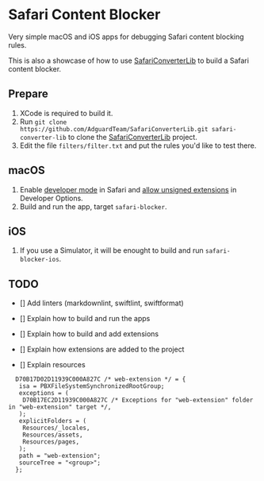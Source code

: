 # Safari Content Blocker

Very simple macOS and iOS apps for debugging Safari content blocking rules.

This is also a showcase of how to use [SafariConverterLib][converter] to build
a Safari content blocker.

[converter]: https://github.com/AdguardTeam/SafariConverterLib

## Prepare

1. XCode is required to build it.
1. Run `git clone https://github.com/AdguardTeam/SafariConverterLib.git safari-converter-lib` to clone the [SafariConverterLib][converter] project.
1. Edit the file `filters/filter.txt` and put the rules you'd like to test
   there.

## macOS

1. Enable [developer mode][safaridevelop] in Safari and
   [allow unsigned extensions][unsigned] in Developer Options.
1. Build and run the app, target `safari-blocker`.

[safaridevelop]: https://developer.apple.com/documentation/safari-developer-tools/enabling-developer-features
[unsigned]: https://developer.apple.com/documentation/safariservices/running-your-safari-web-extension#3744467

## iOS

1. If you use a Simulator, it will be enought to build and run `safari-blocker-ios`.

## TODO

- [] Add linters (markdownlint, swiftlint, swiftformat)
- [] Explain how to build and run the apps
- [] Explain how to build and add extensions
- [] Explain how extensions are added to the project

- [] Explain resources

```text
  D70B17D02D11939C000A827C /* web-extension */ = {
   isa = PBXFileSystemSynchronizedRootGroup;
   exceptions = (
    D70B17EC2D11939C000A827C /* Exceptions for "web-extension" folder in "web-extension" target */,
   );
   explicitFolders = (
    Resources/_locales,
    Resources/assets,
    Resources/pages,
   );
   path = "web-extension";
   sourceTree = "<group>";
  };
```
